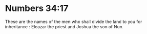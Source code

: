 # Numbers 34:17

These are the names of the men who shall divide the land to you for inheritance : Eleazar the priest and Joshua the son of Nun.
